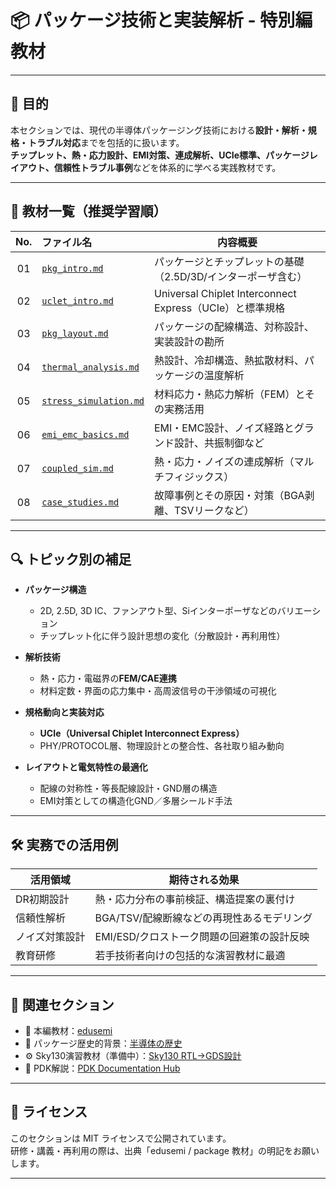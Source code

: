 # 📦 パッケージ技術と実装解析 - 特別編教材

---

## 🎯 目的

本セクションでは、現代の半導体パッケージング技術における**設計・解析・規格・トラブル対応**までを包括的に扱います。  
**チップレット、熱・応力設計、EMI対策、連成解析、UCIe標準、パッケージレイアウト、信頼性トラブル事例**などを体系的に学べる実践教材です。

---

## 📑 教材一覧（推奨学習順）

| No. | ファイル名 | 内容概要 |
|:--:|:------------|----------|
| 01 | [`pkg_intro.md`](./01_pkg_intro.md) | パッケージとチップレットの基礎（2.5D/3D/インターポーザ含む） |
| 02 | [`uclet_intro.md`](./02_uclet_intro.md) | Universal Chiplet Interconnect Express（UCIe）と標準規格 |
| 03 | [`pkg_layout.md`](./03_pkg_layout.md) | パッケージの配線構造、対称設計、実装設計の勘所 |
| 04 | [`thermal_analysis.md`](./04_thermal_analysis.md) | 熱設計、冷却構造、熱拡散材料、パッケージの温度解析 |
| 05 | [`stress_simulation.md`](./05_stress_simulation.md) | 材料応力・熱応力解析（FEM）とその実務活用 |
| 06 | [`emi_emc_basics.md`](./06_emi_emc_basics.md) | EMI・EMC設計、ノイズ経路とグランド設計、共振制御など |
| 07 | [`coupled_sim.md`](./07_coupled_sim.md) | 熱・応力・ノイズの連成解析（マルチフィジックス） |
| 08 | [`case_studies.md`](./08_case_studies.md) | 故障事例とその原因・対策（BGA剥離、TSVリークなど） |

---

## 🔍 トピック別の補足

- **パッケージ構造**  
  - 2D, 2.5D, 3D IC、ファンアウト型、Siインターポーザなどのバリエーション  
  - チップレット化に伴う設計思想の変化（分散設計・再利用性）

- **解析技術**  
  - 熱・応力・電磁界の**FEM/CAE連携**  
  - 材料定数・界面の応力集中・高周波信号の干渉領域の可視化  

- **規格動向と実装対応**  
  - **UCIe（Universal Chiplet Interconnect Express）**  
  - PHY/PROTOCOL層、物理設計との整合性、各社取り組み動向

- **レイアウトと電気特性の最適化**  
  - 配線の対称性・等長配線設計・GND層の構造  
  - EMI対策としての構造化GND／多層シールド手法  

---

## 🛠️ 実務での活用例

| 活用領域 | 期待される効果 |
|----------|----------------|
| DR初期設計 | 熱・応力分布の事前検証、構造提案の裏付け |
| 信頼性解析 | BGA/TSV/配線断線などの再現性あるモデリング |
| ノイズ対策設計 | EMI/ESD/クロストーク問題の回避策の設計反映 |
| 教育研修 | 若手技術者向けの包括的な演習教材に最適 |

---

## 🔗 関連セクション

- 📘 本編教材：[edusemi](../../../README.md)  
- 📜 パッケージ歴史的背景：[半導体の歴史](../../../history/README.md)  
- ⚙️ Sky130演習教材（準備中）：[Sky130 RTL→GDS設計](../../../sky130_design/README.md)  
- 📂 PDK解説：[PDK Documentation Hub](../pdk/README.md)
---

## 📝 ライセンス

このセクションは MIT ライセンスで公開されています。  
研修・講義・再利用の際は、出典「edusemi / package 教材」の明記をお願いします。

---
